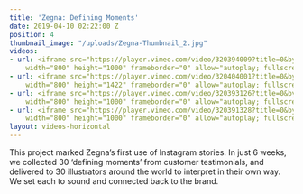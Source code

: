 ```yaml
---
title: 'Zegna: Defining Moments'
date: 2019-04-10 02:22:00 Z
position: 4
thumbnail_image: "/uploads/Zegna-Thumbnail_2.jpg"
videos:
- url: <iframe src="https://player.vimeo.com/video/320394009?title=0&byline=0&portrait=0"
    width="800" height="1000" frameborder="0" allow="autoplay; fullscreen" allowfullscreen></iframe>
- url: <iframe src="https://player.vimeo.com/video/320404001?title=0&byline=0&portrait=0"
    width="800" height="1422" frameborder="0" allow="autoplay; fullscreen" allowfullscreen></iframe>
- url: <iframe src="https://player.vimeo.com/video/320393126?title=0&byline=0&portrait=0"
    width="800" height="1000" frameborder="0" allow="autoplay; fullscreen" allowfullscreen></iframe>
- url: <iframe src="https://player.vimeo.com/video/320391328?title=0&byline=0&portrait=0"
    width="800" height="1000" frameborder="0" allow="autoplay; fullscreen" allowfullscreen></iframe>
layout: videos-horizontal
---
```


This project marked Zegna’s first use of Instagram stories. In just 6 weeks, we collected 30 ‘defining moments’ from customer testimonials, and delivered to 30 illustrators around the world to interpret in their own way. We set each to sound and connected back to the brand.
